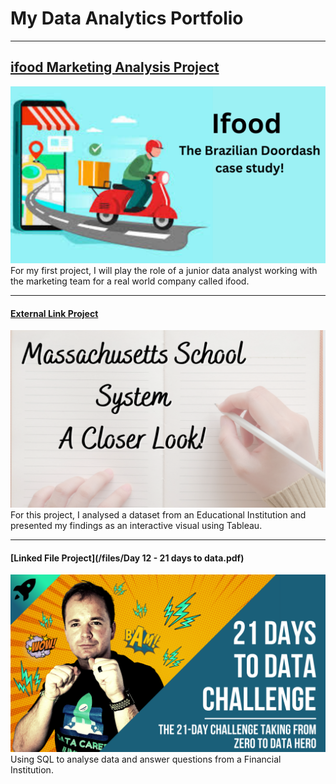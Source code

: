 # My Data Analytics Portfolio

---

## [ifood Marketing Analysis Project](/ifood_marketing_analysis.md)
<img src="images/Ifood%20The%20Brazilian%20Doordash%20case%20study!.png?raw=true"/>
For my first project, I will play the role of a junior data analyst working with the marketing team for a real world company called ifood.


---
#### [External Link Project](https://www.linkedin.com/pulse/massachusetts-public-schools-look-inside-zeina-eze)
[<img src="images/maschool.png?raw=true"/>](https://www.linkedin.com/pulse/massachusetts-public-schools-look-inside-zeina-eze)
For this project, I analysed a dataset from an Educational Institution and presented my findings as an interactive visual using Tableau.


---
#### [Linked File Project](/files/Day 12 - 21 days to data.pdf)
<img src="images/21 Days To Data Challenge.png?raw=true"/>
Using SQL to analyse data and answer questions from a Financial Institution. 



